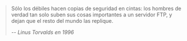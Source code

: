 > Sólo los débiles hacen copias de seguridad en cintas: los hombres de verdad tan solo suben sus cosas importantes a un servidor FTP, y dejan que el resto del mundo las replique.
>
> -- <cite>Linus Torvalds en 1996</cite>